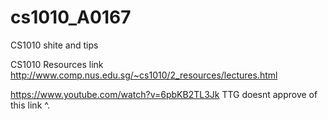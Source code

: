 # cs1010_A0167

CS1010 shite and tips

CS1010 Resources link
http://www.comp.nus.edu.sg/~cs1010/2_resources/lectures.html

https://www.youtube.com/watch?v=6pbKB2TL3Jk
TTG doesnt approve of this link ^.